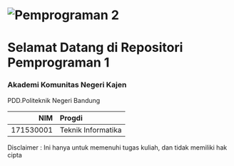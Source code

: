 ![Pemprograman 2](https://www.polban.ac.id/wp-content/uploads/2017/11/logo-web-polban.png)
========================================
Selamat Datang di Repositori Pemprograman 1
========================================
### Akademi Komunitas Negeri Kajen 
PDD.Politeknik Negeri Bandung

NIM           | Progdi
-------------:|:-------------------------
171530001     | Teknik Informatika

Disclaimer : Ini hanya untuk memenuhi tugas kuliah, dan tidak memiliki hak cipta
